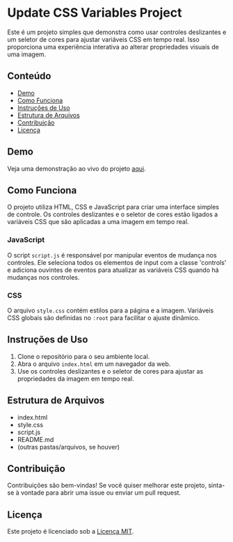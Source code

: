 # Update CSS Variables Project

Este é um projeto simples que demonstra como usar controles deslizantes e um seletor de cores para ajustar variáveis CSS em tempo real. Isso proporciona uma experiência interativa ao alterar propriedades visuais de uma imagem.

## Conteúdo

- [Demo](#demo)
- [Como Funciona](#como-funciona)
- [Instruções de Uso](#instruções-de-uso)
- [Estrutura de Arquivos](#estrutura-de-arquivos)
- [Contribuição](#contribuição)
- [Licença](#licença)

## Demo

Veja uma demonstração ao vivo do projeto [aqui](#).

## Como Funciona

O projeto utiliza HTML, CSS e JavaScript para criar uma interface simples de controle. Os controles deslizantes e o seletor de cores estão ligados a variáveis CSS que são aplicadas a uma imagem em tempo real.

### JavaScript

O script `script.js` é responsável por manipular eventos de mudança nos controles. Ele seleciona todos os elementos de input com a classe 'controls' e adiciona ouvintes de eventos para atualizar as variáveis CSS quando há mudanças nos controles.

### CSS

O arquivo `style.css` contém estilos para a página e a imagem. Variáveis CSS globais são definidas no `:root` para facilitar o ajuste dinâmico.

## Instruções de Uso

1. Clone o repositório para o seu ambiente local.
2. Abra o arquivo `index.html` em um navegador da web.
3. Use os controles deslizantes e o seletor de cores para ajustar as propriedades da imagem em tempo real.

## Estrutura de Arquivos

- index.html
- style.css
- script.js
- README.md
- (outras pastas/arquivos, se houver)

## Contribuição

Contribuições são bem-vindas! Se você quiser melhorar este projeto, sinta-se à vontade para abrir uma issue ou enviar um pull request.

## Licença

Este projeto é licenciado sob a [Licença MIT](LICENSE).
